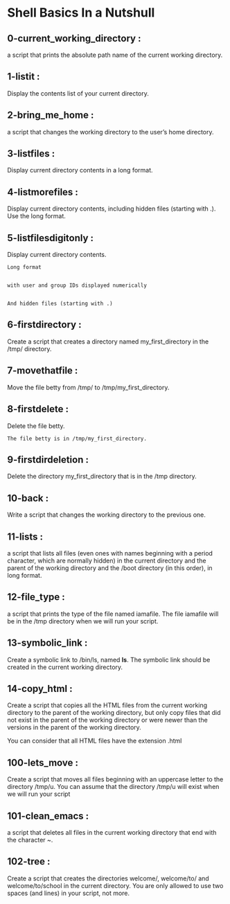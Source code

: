 # Shell Basics In a Nutshull 
## 0-current_working_directory :

a script that prints the absolute path name of the current working directory.

## 1-listit :

Display the contents list of your current directory.

## 2-bring_me_home :

a script that changes the working directory to the user’s home directory.

## 3-listfiles :

Display current directory contents in a long format.

## 4-listmorefiles :

Display current directory contents, including hidden files (starting with .). Use the long format.

## 5-listfilesdigitonly :

Display current directory contents.



    Long format


    with user and group IDs displayed numerically


    And hidden files (starting with .)


## 6-firstdirectory :

Create a script that creates a directory named my_first_directory in the /tmp/ directory.

## 7-movethatfile :

Move the file betty from /tmp/ to /tmp/my_first_directory.

## 8-firstdelete :

Delete the file betty.

    The file betty is in /tmp/my_first_directory.

## 9-firstdirdeletion : 

Delete the directory my_first_directory that is in the /tmp directory.

## 10-back :

Write a script that changes the working directory to the previous one.

## 11-lists :

a script that lists all files (even ones with names beginning with a period character, which are normally hidden) in the current directory and the parent of the working directory and the /boot directory (in this order), in long format.

## 12-file_type :

a script that prints the type of the file named iamafile. The file iamafile will be in the /tmp directory when we will run your script.

## 13-symbolic_link :

Create a symbolic link to /bin/ls, named __ls__. The symbolic link should be created in the current working directory.

## 14-copy_html :

Create a script that copies all the HTML files from the current working directory to the parent of the working directory, but only copy files that did not exist in the parent of the working directory or were newer than the versions in the parent of the working directory.

You can consider that all HTML files have the extension .html

## 100-lets_move :

Create a script that moves all files beginning with an uppercase letter to the directory /tmp/u.
You can assume that the directory /tmp/u will exist when we will run your script

## 101-clean_emacs :

 a script that deletes all files in the current working directory that end with the character ~.

## 102-tree :

Create a script that creates the directories welcome/, welcome/to/ and welcome/to/school in the current directory.
You are only allowed to use two spaces (and lines) in your script, not more.


